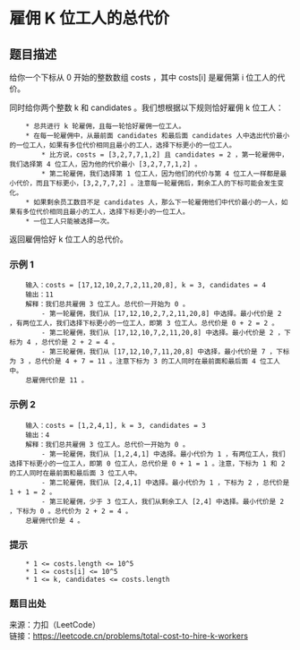 # 雇佣 K 位工人的总代价

## 题目描述

给你一个下标从 0 开始的整数数组 costs ，其中 costs[i] 是雇佣第 i 位工人的代价。

同时给你两个整数 k 和 candidates 。我们想根据以下规则恰好雇佣 k 位工人：

```text
    * 总共进行 k 轮雇佣，且每一轮恰好雇佣一位工人。
    * 在每一轮雇佣中，从最前面 candidates 和最后面 candidates 人中选出代价最小的一位工人，如果有多位代价相同且最小的工人，选择下标更小的一位工人。
        * 比方说，costs = [3,2,7,7,1,2] 且 candidates = 2 ，第一轮雇佣中，我们选择第 4 位工人，因为他的代价最小 [3,2,7,7,1,2] 。
        * 第二轮雇佣，我们选择第 1 位工人，因为他们的代价与第 4 位工人一样都是最小代价，而且下标更小，[3,2,7,7,2] 。注意每一轮雇佣后，剩余工人的下标可能会发生变化。
    * 如果剩余员工数目不足 candidates 人，那么下一轮雇佣他们中代价最小的一人，如果有多位代价相同且最小的工人，选择下标更小的一位工人。
    * 一位工人只能被选择一次。
```

返回雇佣恰好 k 位工人的总代价。

### 示例 1

```text
    输入：costs = [17,12,10,2,7,2,11,20,8], k = 3, candidates = 4
    输出：11
    解释：我们总共雇佣 3 位工人。总代价一开始为 0 。
        - 第一轮雇佣，我们从 [17,12,10,2,7,2,11,20,8] 中选择。最小代价是 2 ，有两位工人，我们选择下标更小的一位工人，即第 3 位工人。总代价是 0 + 2 = 2 。
        - 第二轮雇佣，我们从 [17,12,10,7,2,11,20,8] 中选择。最小代价是 2 ，下标为 4 ，总代价是 2 + 2 = 4 。
        - 第三轮雇佣，我们从 [17,12,10,7,11,20,8] 中选择，最小代价是 7 ，下标为 3 ，总代价是 4 + 7 = 11 。注意下标为 3 的工人同时在最前面和最后面 4 位工人中。
    总雇佣代价是 11 。
```

### 示例 2

```text
    输入：costs = [1,2,4,1], k = 3, candidates = 3
    输出：4
    解释：我们总共雇佣 3 位工人。总代价一开始为 0 。
        - 第一轮雇佣，我们从 [1,2,4,1] 中选择。最小代价为 1 ，有两位工人，我们选择下标更小的一位工人，即第 0 位工人，总代价是 0 + 1 = 1 。注意，下标为 1 和 2 的工人同时在最前面和最后面 3 位工人中。
        - 第二轮雇佣，我们从 [2,4,1] 中选择。最小代价为 1 ，下标为 2 ，总代价是 1 + 1 = 2 。
        - 第三轮雇佣，少于 3 位工人，我们从剩余工人 [2,4] 中选择。最小代价是 2 ，下标为 0 。总代价为 2 + 2 = 4 。
    总雇佣代价是 4 。
```

### 提示

```text
    * 1 <= costs.length <= 10^5 
    * 1 <= costs[i] <= 10^5
    * 1 <= k, candidates <= costs.length
```

### 题目出处

来源：力扣（LeetCode）  
链接：<https://leetcode.cn/problems/total-cost-to-hire-k-workers>
